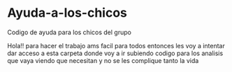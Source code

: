 # Ayuda-a-los-chicos
Codigo de ayuda para los chicos del grupo 


Hola!! para hacer el trabajo ams facil para todos entonces les voy a intentar dar acceso a esta carpeta donde voy a ir subiendo codigo para los analisis que vaya viendo que necesitan y no se les complique tanto la vida
